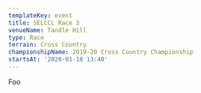 ```yaml
---
templateKey: event
title: SELCCL Race 3
venueName: Tandle Hill
type: Race
terrain: Cross Country
championshipName: 2019-20 Cross Country Championship
startsAt: '2020-01-18 13:40'
---
```

Foo
